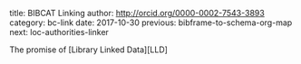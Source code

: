title: BIBCAT Linking
author: http://orcid.org/0000-0002-7543-3893
category: bc-link
date: 2017-10-30
previous: bibframe-to-schema-org-map
next: loc-authorities-linker

The promise of [Library Linked Data][LLD]

